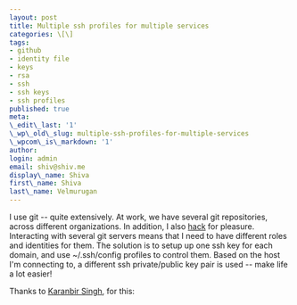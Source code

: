 ```yaml
---
layout: post
title: Multiple ssh profiles for multiple services
categories: \[\]
tags:
- github
- identity file
- keys
- rsa
- ssh
- ssh keys
- ssh profiles
published: true
meta:
\_edit\_last: '1'
\_wp\_old\_slug: multiple-ssh-profiles-for-multiple-services
\_wpcom\_is\_markdown: '1'
author:
login: admin
email: shiv@shiv.me
display\_name: Shiva
first\_name: Shiva
last\_name: Velmurugan
---
```


I use git -- quite extensively. At work, we have several git repositories, across different organizations. In addition, I also [hack][0] for pleasure. Interacting with several git servers means that I need to have different roles and identities for them. The solution is to setup up one ssh key for each domain, and use ~/.ssh/config profiles to control them. Based on the host I'm connecting to, a different ssh private/public key pair is used -- make life a lot easier!

Thanks to [Karanbir Singh][1], for this:



[0]: http://github.com/shiva
[1]: http://www.karan.org/index.php/2009/08/25/multiple-ssh-private-keys